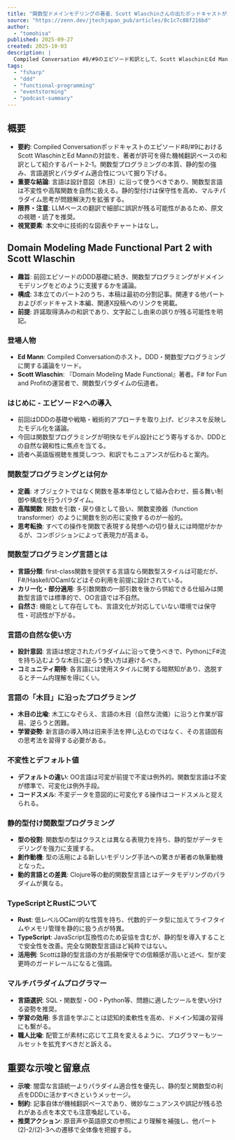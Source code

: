 ```yaml
---
title: "関数型ドメインモデリングの著者、Scott Wlaschinさんの出たポッドキャストが良すぎたので和訳した(2)-1"
source: "https://zenn.dev/jtechjapan_pub/articles/8c1c7c88f216bd"
author:
  - "tomohisa"
published: 2025-09-27
created: 2025-10-03
description: |
  Compiled Conversation #8/#9のエピソード和訳として、Scott WlaschinとEd Mannが関数型プログラミングとDDDの関係、静的型付け言語の利点、マルチパラダイム思考を語った内容をまとめる。
tags:
  - "fsharp"
  - "ddd"
  - "functional-programming"
  - "eventstorming"
  - "podcast-summary"
---
```


## 概要

- **要約**: Compiled Conversationポッドキャストのエピソード#8/#9におけるScott WlaschinとEd Mannの対談を、著者が許可を得た機械翻訳ベースの和訳として紹介するパート2-1。関数型プログラミングの本質、静的型の強み、言語選択とパラダイム適合性について掘り下げる。
- **重要な結論**: 言語は設計意図（木目）に沿って使うべきであり、関数型言語は不変性や高階関数を自然に扱える。静的型付けは保守性を高め、マルチパラダイム思考が問題解決力を拡張する。
- **限界・注意**: LLMベースの翻訳で細部に誤訳が残る可能性があるため、原文の視聴・読了を推奨。
- **視覚要素**: 本文中に技術的な図表やチャートはなし。

## Domain Modeling Made Functional Part 2 with Scott Wlaschin

- **趣旨**: 前回エピソードのDDD基礎に続き、関数型プログラミングがドメインモデリングをどのように支援するかを議論。
- **構成**: 3本立てのパート2のうち、本稿は最初の分割記事。関連する他パートおよびポッドキャスト本編、関連X投稿へのリンクを掲載。
- **前提**: 許諾取得済みの和訳であり、文字起こし由来の誤りが残る可能性を明記。

### 登場人物

- **Ed Mann**: Compiled Conversationのホスト。DDD・関数型プログラミングに関する議論をリード。
- **Scott Wlaschin**: 『Domain Modeling Made Functional』著者。F# for Fun and Profitの運営者で、関数型パラダイムの伝道者。

### はじめに - エピソード2への導入

- 前回はDDDの基礎や戦略・戦術的アプローチを取り上げ、ビジネスを反映したモデル化を議論。
- 今回は関数型プログラミングが明快なモデル設計にどう寄与するか、DDDとの自然な親和性に焦点を当てる。
- 読者へ英語版視聴を推奨しつつ、和訳でもニュアンスが伝わると案内。

### 関数型プログラミングとは何か

- **定義**: オブジェクトではなく関数を基本単位として組み合わせ、振る舞い制御や構成を行うパラダイム。
- **高階関数**: 関数を引数・戻り値として扱い、関数変換器（function transformer）のように関数を別の形に変換するのが一般的。
- **思考転換**: すべての操作を関数で表現する発想への切り替えには時間がかかるが、コンポジションによって表現力が高まる。

### 関数型プログラミング言語とは

- **言語分類**: first-class関数を提供する言語なら関数型スタイルは可能だが、F#/Haskell/OCamlなどはその利用を前提に設計されている。
- **カリー化・部分適用**: 多引数関数の一部引数を後から供給できる仕組みは関数型言語では標準的で、OO言語では不自然。
- **自然さ**: 機能として存在しても、言語文化が対応していない環境では保守性・可読性が下がる。

### 言語の自然な使い方

- **設計意図**: 言語は想定されたパラダイムに沿って使うべきで、PythonにF#流を持ち込むような木目に逆らう使い方は避けるべき。
- **コミュニティ期待**: 各言語には使用スタイルに関する暗黙知があり、逸脱するとチーム内理解を得にくい。

### 言語の「木目」に沿ったプログラミング

- **木目の比喩**: 木工になぞらえ、言語の木目（自然な流儀）に沿うと作業が容易、逆らうと困難。
- **学習姿勢**: 新言語の導入時は旧来手法を押し込むのではなく、その言語固有の思考法を習得する必要がある。

### 不変性とデフォルト値

- **デフォルトの違い**: OO言語は可変が前提で不変は例外的。関数型言語は不変が標準で、可変化は例外手段。
- **コードスメル**: 不変データを意図的に可変化する操作はコードスメルと捉えられる。

### 静的型付け関数型プログラミング

- **型の役割**: 関数型の型はクラスとは異なる表現力を持ち、静的型がデータモデリングを強力に支援する。
- **創作動機**: 型の活用による新しいモデリング手法への驚きが著者の執筆動機となった。
- **動的言語との差異**: Clojure等の動的関数型言語とはデータモデリングのパラダイムが異なる。

### TypeScriptとRustについて

- **Rust**: 低レベルOCaml的な性質を持ち、代数的データ型に加えてライフタイムやメモリ管理を静的に扱う点が特異。
- **TypeScript**: JavaScript互換性のため妥協を含むが、静的型を導入することで安全性を改善。完全な関数型言語ほど純粋ではない。
- **活用例**: Scottは静的型言語の方が長期保守での信頼感が高いと述べ、型が変更時のガードレールになると強調。

### マルチパラダイムプログラマー

- **言語選択**: SQL・関数型・OO・Python等、問題に適したツールを使い分ける姿勢を推奨。
- **学習の効用**: 多言語を学ぶことは認知的柔軟性を高め、ドメイン知識の習得にも繋がる。
- **職人比喩**: 配管工が素材に応じて工具を変えるように、プログラマーもツールセットを拡充すべきだと訴える。

## 重要な示唆と留意点

- **示唆**: 闇雲な言語統一よりパラダイム適合性を優先し、静的型と関数型の利点をDDDに活かすべきというメッセージ。
- **制約**: 記事自体が機械翻訳ベースであり、微妙なニュアンスや誤記が残る恐れがある点を本文でも注意喚起している。
- **推奨アクション**: 原音声や英語原文の参照により理解を補強し、他パート(2)-2/(2)-3への遷移で全体像を把握する。
